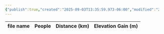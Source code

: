 ```yaml
---
{"publish":true,"created":"2025-09-03T13:35:59.973-06:00","modified":"2025-09-03T14:57:01.245-06:00","published":"2025-09-03T14:57:01.245-06:00","tags":["route"],"cssclasses":"","elevation":null,"region":"Jasper","location":"53.0961496, -117.7667558","DWYT":null,"Kane":"Difficult","completed":false}
---
```



| file name | People | Distance (km) | Elevation Gain (m) |
| --------- | ------ | ------------- | ------------------ |